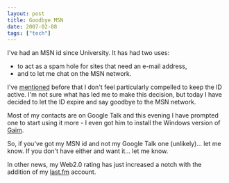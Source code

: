 ```yaml
---
layout: post
title: Goodbye MSN
date: 2007-02-08
tags: ["tech"]
---
```


I've had an MSN id since University. It has had two uses:

*   to act as a spam hole for sites that need an e-mail address,
*   and to let me chat on the MSN network.

I've [mentioned](/2006/11/23/windows-live-mail/) before that I don't feel particularly compelled to keep the ID active. I'm not sure what has led me to make this decision, but today I have decided to let the ID expire and say goodbye to the MSN network.

Most of my contacts are on Google Talk and this evening I have prompted one to start using it more - I even got him to install the Windows version of [Gaim](http://gaim.sourceforge.net/win32/index.php).

So, if you've got my MSN id and not my Google Talk one (unlikely)... let me know. If you don't have either and want it... let me know.

In other news, my Web2.0 rating has just increased a notch with the addition of my [last.fm](http://www.last.fm/user/knolleary/) account.
